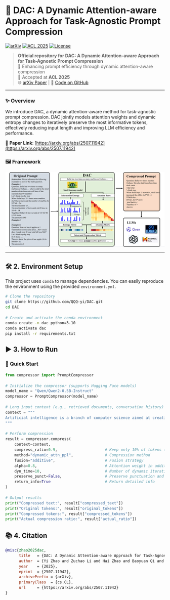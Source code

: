# 📄 DAC: A Dynamic Attention-aware Approach for Task-Agnostic Prompt Compression  
[![arXiv](https://img.shields.io/badge/arXiv-2507.11942-b31b1b.svg)](https://arxiv.org/abs/2507.11942)
[![ACL 2025](https://img.shields.io/badge/ACL-2025-blue)](https://aclanthology.org/2025/)
[![License](https://img.shields.io/badge/license-MIT-green.svg)](LICENSE)

> **Official repository for DAC: A Dynamic Attention-aware Approach for Task-Agnostic Prompt Compression**  
> 🔧 Enhancing prompt efficiency through dynamic attention-aware compression  
> 📄 Accepted at **ACL 2025**  
> 🌐 [arXiv Paper](https://arxiv.org/abs/2507.11942) | 💾 [Code on GitHub](https://github.com/QQQ-yi/DAC)

---

### ✨ Overview

We introduce DAC, a dynamic attention-aware method for task-agnostic prompt compression. DAC jointly models attention weights and dynamic entropy changes to iteratively preserve the most informative tokens, effectively reducing input length and improving LLM efficiency and performance.

📄 **Paper Link**: [https://arxiv.org/abs/2507.11942](https://arxiv.org/abs/2507.11942)

### 🖼️ Framework

![DAC Framework](fig/framework.png)


---

## 🛠️ 2. Environment Setup

This project uses `conda` to manage dependencies. You can easily reproduce the environment using the provided `environment.yml`.

```bash
# Clone the repository
git clone https://github.com/QQQ-yi/DAC.git
cd DAC

# Create and activate the conda environment
conda create -n dac python=3.10
conda activate dac
pip install -r requirements.txt
```

## ▶️ 3. How to Run

### 🚀 Quick Start

```python
from compressor import PromptCompressor

# Initialize the compressor (supports Hugging Face models)
model_name = "Qwen/Qwen2-0.5B-Instruct"
compressor = PromptCompressor(model_name)

# Long input context (e.g., retrieved documents, conversation history)
context = """
Artificial intelligence is a branch of computer science aimed at creating systems capable of performing tasks that typically require human intelligence...
"""

# Perform compression
result = compressor.compress(
    context=context,
    compress_ratio=0.9,                     # Keep only 10% of tokens (10x compression)
    method="dynamic_attn_ppl",              # Compression method
    fusion="additive",                      # Fusion strategy
    alpha=0.8,                              # Attention weight in additive fusion
    dyn_time=10,                            # Number of dynamic iterations
    preserve_punct=False,                   # Preserve punctuation and special tokens or not
    return_info=True                        # Return detailed info
)

# Output results
print("Compressed text:", result["compressed_text"])
print("Original tokens:", result["original_tokens"])
print("Compressed tokens:", result["compressed_tokens"])
print("Actual compression ratio:", result["actual_ratio"])
```


## 📚 4. Citation


```bibtex
@misc{zhao2025dac,
      title   = {DAC: A Dynamic Attention-aware Approach for Task-Agnostic Prompt Compression}, 
      author  = {Yi Zhao and Zuchao Li and Hai Zhao and Baoyuan Qi and Guoming Liu},
      year    = {2025},
      eprint  = {2507.11942},
      archivePrefix = {arXiv},
      primaryClass  = {cs.CL},
      url     = {https://arxiv.org/abs/2507.11942}
}